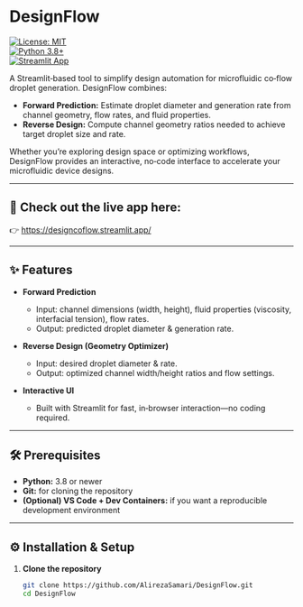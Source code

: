 # DesignFlow

[![License: MIT](https://img.shields.io/badge/License-MIT-blue.svg)](LICENSE)  
[![Python 3.8+](https://img.shields.io/badge/python-3.8%2B-brightgreen.svg)](https://www.python.org/)  
[![Streamlit App](https://img.shields.io/badge/Live%20Demo-Streamlit-orange.svg)](https://designcoflow.streamlit.app/)

A Streamlit‑based tool to simplify design automation for microfluidic co‑flow droplet generation. DesignFlow combines:

- **Forward Prediction:** Estimate droplet diameter and generation rate from channel geometry, flow rates, and fluid properties.  
- **Reverse Design:** Compute channel geometry ratios needed to achieve target droplet size and rate.  

Whether you’re exploring design space or optimizing workflows, DesignFlow provides an interactive, no‑code interface to accelerate your microfluidic device designs.

---

## 🚀 Check out the live app here:  
👉 https://designcoflow.streamlit.app/

---

## ✨ Features

- **Forward Prediction**  
  - Input: channel dimensions (width, height), fluid properties (viscosity, interfacial tension), flow rates.  
  - Output: predicted droplet diameter & generation rate.

- **Reverse Design (Geometry Optimizer)**  
  - Input: desired droplet diameter & rate.  
  - Output: optimized channel width/height ratios and flow settings.

- **Interactive UI**  
  - Built with Streamlit for fast, in‑browser interaction—no coding required.
---

## 🛠️ Prerequisites

- **Python:** 3.8 or newer  
- **Git:** for cloning the repository  
- **(Optional) VS Code + Dev Containers:** if you want a reproducible development environment

---

## ⚙️ Installation & Setup

1. **Clone the repository**  
   ```bash
   git clone https://github.com/AlirezaSamari/DesignFlow.git
   cd DesignFlow

